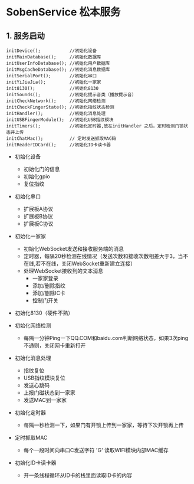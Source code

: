 # SobenService 松本服务
## 1. 服务启动
	initDevice();			//初始化设备
    initMainDatabase();		//初始化数据库
    initUserInfoDatabase();	//初始化用户数据库
    initMsgCacheDatabase();	//初始化消息数据库
    initSerialPort();   	//初始化串口
    initYiJiaJia();     	//初始化一家家
    init8130();         	//初始化8130 
    initSounds();			//初始化提示音类（播放提示音）
    initCheckNetwork();		//初始化网络检测
    initCheckFingerState();	//初始化指纹状态检测
    initHandler(); 			//初始化消息处理
    initUSBFingerModule();	//初始化USB指纹模块
    initTimers();			//初始化定时器,放在initHandler 之后，定时检测门锁状态并上传
    initChatMac();			// 定时发送抓取MAC码
    initReaderIDCard();		//初始化ID卡读卡器

* 初始化设备
	* 初始化门的信息
	* 初始化gpio
	* 复位指纹  
  
* 初始化串口
	* 扩展板A协议
	* 扩展板B协议
	* 扩展板C协议 
  

* 初始化一家家
	* 初始化WebSocket发送和接收服务端的消息 
	* 定时器，每隔20秒检测在线情况（发送次数和接收次数相差大于3，当不在线,若不在线，关闭WebSocket重新建立连接）
	* 处理WebSocket接收到的文本消息
		* 一家家登录
		* 添加/删除指纹
		* 添加/删除IC卡
		* 控制门开关

* 初始化8130（硬件不熟）

* 初始化网络检测
	* 每隔一分钟Ping一下QQ.COM和baidu.com判断网络状态，如果3次ping不通则，关闭网卡重新打开

* 初始化消息处理
	* 指纹复位
	* USB指纹模块复位
	* 发送心跳码
	* 上报门磁状态到一家家
	* 发送MAC到一家家

* 初始化定时器
	* 每隔一秒检测一下，如果门有开锁上传到一家家，等待下次开锁再上传

* 定时抓取MAC
	* 每个一段时间向串口C发送字符 'G' 读取WIFI模块内部MAC缓存

* 初始化ID卡读卡器
	* 开一条线程循环从ID卡的栈里面读取ID卡的内容 
